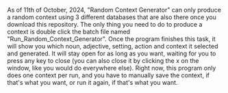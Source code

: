 As of 11th of October, 2024, "Random Context Generator" can only produce a random context using 3 different databases that are also there once you download this repository. 
The only thing you need to do to produce a context is double click the batch file named "Run_Random_Context_Generator". 
Once the program finishes this task, it will show you which noun, adjective, setting, action and context it selected and generated. 
It will stay open for as long as you want, waiting for you to press any key to close (you can also close it by clicking the x on the window, like you would do everywhere else). 
Right now, this program only does one context per run, and you have to manually save the context, if that's what you want, or run it again, if that's what you want.
